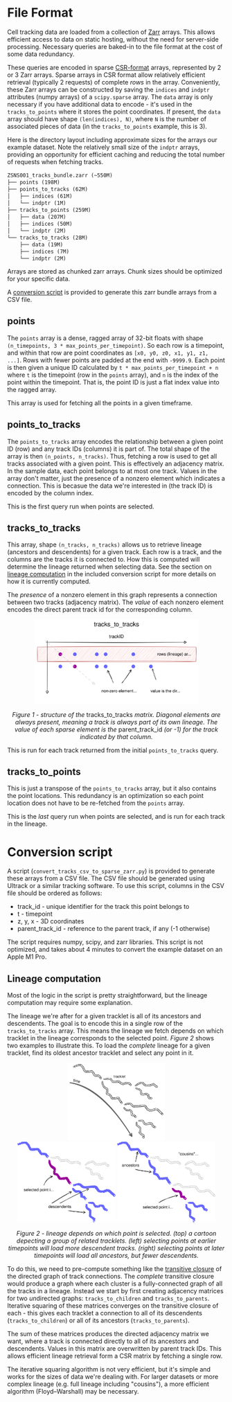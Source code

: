 # File Format

Cell tracking data are loaded from a collection of [Zarr](https://zarr.dev) arrays. This allows
efficient access to data on static hosting, without the need for server-side processing. Necessary
queries are baked-in to the file format at the cost of some data redundancy.

These queries are encoded in sparse
[CSR-format](https://en.wikipedia.org/wiki/Sparse_matrix#Compressed_sparse_row_(CSR,_CRS_or_Yale_format))
arrays, represented by 2 or 3 Zarr arrays. Sparse arrays in CSR format allow relatively efficient
retrieval (typically 2 requests) of complete *rows* in the array. Conveniently, these Zarr arrays
can be constructed by saving the `indices` and `indptr` attributes (numpy arrays) of a
`scipy.sparse` array. The `data` array is only necessary if you have additional data to encode -
it's used in the `tracks_to_points` where it stores the point coordinates. If present, the `data`
array should have shape `(len(indices), N)`, where `N` is the number of associated pieces of data
(in the `tracks_to_points` example, this is 3).

Here is the directory layout including approximate sizes for the arrays our example dataset. Note
the relatively small size of the `indptr` arrays, providing an opportunity for efficient caching and
reducing the total number of requests when fetching tracks.

```
ZSNS001_tracks_bundle.zarr (~550M)
├── points (198M)
├── points_to_tracks (62M)
│   ├── indices (61M)
│   └── indptr (1M)
├── tracks_to_points (259M)
│   ├── data (207M)
│   ├── indices (50M)
│   └── indptr (2M)
└── tracks_to_tracks (28M)
    ├── data (19M)
    ├── indices (7M)
    └── indptr (2M)
```

Arrays are stored as chunked zarr arrays. Chunk sizes should be optimized for your specific data.

A [conversion script](#conversion-script) is provided to generate this zarr bundle arrays from a CSV
file.


## points

The `points` array is a dense, ragged array of 32-bit floats with shape `(n_timepoints,
3 * max_points_per_timepoint)`. So each row is a timepoint, and within that row are point coordinates as
`[x0, y0, z0, x1, y1, z1, ...]`. Rows with fewer points are padded at the end with `-9999.9`. Each
point is then given a unique ID calculated by `t * max_points_per_timepoint + n` where `t` is the
timepoint (row in the `points` array), and `n` is the index of the point within the timepoint. That
is, the point ID is just a flat index value into the ragged array.

This array is used for fetching all the points in a given timeframe.

## points_to_tracks

The `points_to_tracks` array encodes the relationship between a given point ID (row) and any track
IDs (columns) it is part of. The total shape of the array is then `(n_points, n_tracks)`. Thus,
fetching a row is used to get all tracks associated with a given point. This is effectively an
adjacency matrix. In the sample data, each point belongs to at most one track. Values in the array
don't matter, just the presence of a nonzero element which indicates a connection. This is becasue
the data we're interested in (the track ID) is encoded by the column index.

This is the first query run when points are selected.

## tracks_to_tracks

This array, shape `(n_tracks, n_tracks)` allows us to retrieve lineage (ancestors and descendents)
for a given track. Each row is a track, and the columns are the tracks it is connected to. How
this is computed will determine the lineage returned when selecting data. See the section on [lineage
computation](#lineage-computation) in the included conversion script for more details on how it is
currently computed.

The *presence* of a nonzero element in this graph represents a connection between two tracks
(adjacency matrix). The *value* of each nonzero element encodes the direct parent track id for the
corresponding column.

<p align="center">
  <img src="/public/docs/images/tracks-to-tracks.svg" width="75%">
  <p align="center">
    <em>Figure 1 - structure of the</em> tracks_to_tracks <em>matrix. Diagonal elements are always
    present, meaning a track is always part of its own lineage. The value of each sparse element is
    the</em> parent_track_id <em>(or -1) for the track indicated by that column.</em>
  </p>
</p>

This is run for each track returned from the initial `points_to_tracks` query.

## tracks_to_points

This is just a transpose of the `points_to_tracks` array, but it also contains the point locations.
This redundancy is an optimization so each point location does not have to be re-fetched from the
`points` array.

This is the *last* query run when points are selected, and is run for each track in the lineage.

# Conversion script
A script (`convert_tracks_csv_to_sparse_zarr.py`) is provided to generate these arrays from a CSV
file. The CSV file should be generated using Ultrack or a similar tracking software. To use this
script, columns in the CSV file should be ordered as follows:
- track_id - unique identifier for the track this point belongs to
- t - timepoint
- z, y, x - 3D coordinates
- parent_track_id - reference to the parent track, if any (-1 otherwise)

The script requires numpy, scipy, and zarr libraries. This script is not optimized, and takes about
4 minutes to convert the example dataset on an Apple M1 Pro.

## Lineage computation
Most of the logic in the script is pretty straightforward, but the lineage computation may require
some explanation.

The lineage we're after for a given tracklet is all of its ancestors and descendents. The goal is to
encode this in a single row of the `tracks_to_tracks` array. This means the lineage we fetch depends
on which tracklet in the lineage corresponds to the selected point. *Figure 2* shows two examples to
illustrate this. To load the *complete* lineage for a given tracklet, find its oldest ancestor
tracklet and select any point in it.

<p align="center">
  <img src="/public/docs/images/tracklets.svg" width="45%">
  <br>
  <img src="/public/docs/images/tracklets-selected-1.svg" width="45%">
  <img src="/public/docs/images/tracklets-selected-0.svg" width="45%">
  <p align="center">
    <em>Figure 2 - lineage depends on which point is selected. (top) a cartoon depecting a group of
    related tracklets. (left) selecting points at earlier timepoints will load more descendent
    tracks. (right) selecting points at later timepoints will load all ancestors, but fewer
    descendents.</em>
  </p>
</p>

To do this, we need to pre-compute something like the [transitive
closure](https://en.wikipedia.org/wiki/Transitive_closure) of the directed graph of track
connections. The *complete* transitive closure would produce a graph where each cluster is a
fully-connected graph of all the tracks in a lineage. Instead we start by first creating adjacency
matrices for two *un*directed graphs: `tracks_to_children` and `tracks_to_parents`. Iterative
squaring of these matrices converges on the transitive closure of each - this gives each tracklet a
connection to all of its descendents (`tracks_to_children`) or all of its ancestors
(`tracks_to_parents`).

The sum of these matrices produces the directed adjacency matrix we want, where a track is connected
directly to all of its ancestors and descendents. Values in this matrix are overwritten by parent
track IDs. This allows efficient lineage retrieval form a CSR matrix by fetching a single row.

The iterative squaring algorithm is not very efficient, but it's simple and works for the sizes of
data we're dealing with. For larger datasets or more complex lineage (e.g. full lineage including
"cousins"), a more efficient algorithm (Floyd–Warshall) may be necessary.
